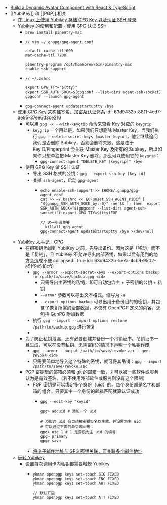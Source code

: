 - [Build a Dynamic Avatar Component with React & TypeScript](https://www.typescriptcourse.com/tutorials/build-a-dynamic-avatar-component-with-react-typescript)
- [[YubiKey]] 和 [[PGP]] 相关
	- [在 Linux 上使用 Yubikey 存储 GPG Key 以及认证 SSH 登录](https://coda.world/yubikey-gpg-ssh)
	- [Yubikey 的使用和配置 - 使用 GPG 认证 SSH](https://phyng.com/2022/12/14/yubikey.html#:~:text=docs/troubleshooting.md-,%E4%BD%BF%E7%94%A8%20GPG%20%E8%AE%A4%E8%AF%81%20SSH,-%E5%AE%89%E8%A3%85%E4%BE%9D%E8%B5%96)
		- `brew install pinentry-mac`
		- ```
		  // vim ~/.gnupg/gpg-agent.conf
		  
		  default-cache-ttl 600
		  max-cache-ttl 7200
		  
		  pinentry-program /opt/homebrew/bin/pinentry-mac
		  enable-ssh-support
		  ```
		- ```
		  // ~/.zshrc
		  
		  export GPG_TTY="$(tty)"
		  export SSH_AUTH_SOCK=$(gpgconf --list-dirs agent-ssh-socket)
		  gpgconf --launch gpg-agent
		  ```
		- `gpg-connect-agent updatestartuptty /bye`
	- [使用 GPG Key 来构建签名、加密及认证体系](https://juejin.cn/post/7075615737015959566)
	  id:: 63d9432b-8811-4ed7-ae95-37ee6d3ce216
		- 可以用 `gpg -k --with-keygrip` 命令来查看 Key 对应的 `keygrip`
			- `keygrip` 一个用处是，如果我们只想删除 Master Key，当我们执行 `gpg --delete-secret-keys [master-keyid]`，他会继续追问我们是否删除 Subkey，否则会删除失败。这是由于 KeyID/Fingerprint 会关联 Master Key 及所有的 Subkey，所以如果你只想单独把 Master Key 删除，那么可以使用它的 `keygrip`：
				- `gpg-connect-agent "DELETE_KEY [keygrip]" /bye`
		- 使用 GPG Key 做 SSH 认证
			- 导出 SSH 格式的公钥：`gpg --export-ssh-key [key id]`
			- 关掉 `ssh-agent`，启动 `gpg-agent`
				- ```
				  echo enable-ssh-support >> $HOME/.gnupg/gpg-agent.conf
				  cat >> ~/.bashrc << EOFunset SSH_AGENT_PIDif [ "${gnupg_SSH_AUTH_SOCK_by:-0}" -ne $$ ]; then  export SSH_AUTH_SOCK="$(gpgconf --list-dirs agent-ssh-socket)"fiexport GPG_TTY=$(tty)EOF
				  
				  // 这一步很重要
					killall gpg-agent
				  gpg-connect-agent updatestartuptty /bye >/dev/null
				  ```
	- [YubiKey 入手记 - GPG](https://chenhe.me/post/yubikey-starting-gpg/)
		- 在把密钥添加到 YubiKey 之前，先导出备份。因为这是「移动」而不是「复制」，且 YubiKey 不允许导出内部密钥，如果以后有用到的地方会造成不便
		  collapsed:: true
		  id:: 63d9432b-5e7a-4cb9-9502-e51f9e518cf0
			- `gpg --armor --export-secret-keys --export-options backup -o /path/to/save/backup.gpg <id>`
				- 只需导出主密钥的私钥，即可自动包含主 + 子密钥的公钥 + 私钥
				- `--armor` 参数可以导出文本格式。缩写为 `-a`
				- `--export-options backup` 可导出用于备份目的的密钥，其包含了恢复所需的全部数据，不仅有 OpenPGP 定义的内容，还包括 GunPG 附加数据
			- 执行 `gpg --import --import-options restore /path/to/backup.gpg` 进行恢复
			-
		- 为了防止私钥泄漏，还有必要创建并备份一个吊销证书。吊销证书一旦生成，可以在没有私钥、无需密码的情况下声明一个私钥作废
			- `gpg --armor --output /path/to/save/revoke.asc --gen-revoke <id>`
			- 只需要简单地导入这个特殊的密钥，就可将其吊销：`gpg --import /path/to/save/revoke.asc`
		- PGP 密钥里的邮箱必须和 git 的邮箱一致，才可以被一些软件或服务认为是有效签名。（若不使用外部软件或服务则没有这个限制）
			- PGP 密钥是可以绑定多个身份（uid）的。每个身份都是名字和邮箱的组合。只要其中一个身份的邮箱匹配就算认证成功
				- ```
				  gpg --edit-key "keyid"
				  
				  gpg> adduid # 添加一个 uid
				  
				  # 添加的 uid 会自动被密钥签名以生效，并设置为主 uid
				  # 可以通过下面的命令改回来：
				  gpg> uid 1 # 1 是要设为主 uid 的编号
				  gpg> primary
				  gpg> save
				  ```
			- [将电子邮件地址与 GPG 密钥关联，可关联多个邮件地址](https://docs.github.com/zh/authentication/managing-commit-signature-verification/associating-an-email-with-your-gpg-key)
	- [玩转 Yubikey](https://acha666.cn/2021/07/07/%E7%8E%A9%E8%BD%ACYubikey/#%E8%AE%BE%E7%BD%AE%E8%A7%A6%E6%91%B8)
		- 设置每次调用卡内私钥都需要触摸 Yubikey
			- ```
			  ykman openpgp keys set-touch SIG FIXED
			  ykman openpgp keys set-touch ENC FIXED
			  ykman openpgp keys set-touch AUT FIXED
			  
			  // 默认开启
			  ykman openpgp keys set-touch ATT FIXED
			  ```